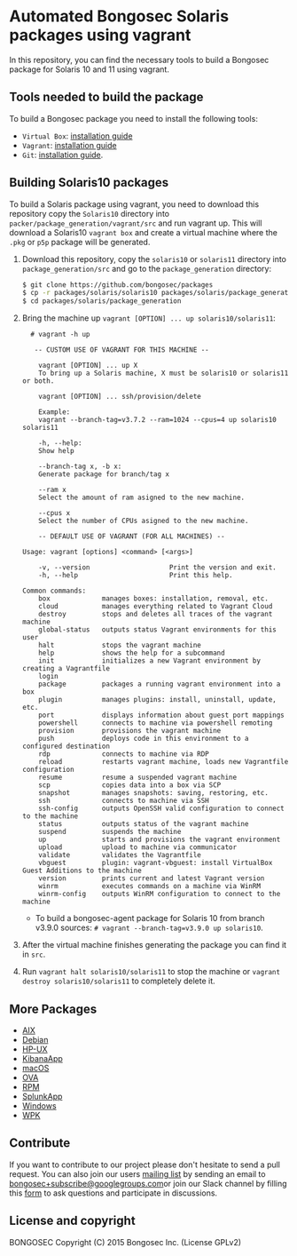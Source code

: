 Automated Bongosec Solaris packages using vagrant
==============================================

In this repository, you can find the necessary tools to build a Bongosec package for Solaris 10 and 11 using vagrant.

## Tools needed to build the package

To build a Bongosec package you need to install the following tools:
- `Virtual Box`: [installation guide](https://www.virtualbox.org/manual/UserManual.html#installation)
- `Vagrant`: [installation guide](https://www.vagrantup.com/docs/installation/)
- `Git`:  [installation guide](https://git-scm.com/book/en/v2/Getting-Started-Installing-Git).


## Building Solaris10 packages

To build a Solaris package using vagrant, you need to download this repository copy the `Solaris10` directory into `packer/package_generation/vagrant/src` and run vagrant up. This will download a Solaris10 `vagrant box` and create a virtual machine where the `.pkg` or `p5p` package will be generated.

1. Download this repository, copy the `solaris10` or `solaris11` directory into `package_generation/src` and go to the `package_generation` directory:
    ```bash
    $ git clone https://github.com/bongosec/packages
    $ cp -r packages/solaris/solaris10 packages/solaris/package_generation/src
    $ cd packages/solaris/package_generation
    ```

2. Bring the machine up `vagrant [OPTION] ... up solaris10/solaris11`:
    ```shellsession
      # vagrant -h up

       -- CUSTOM USE OF VAGRANT FOR THIS MACHINE --

        vagrant [OPTION] ... up X
        To bring up a Solaris machine, X must be solaris10 or solaris11 or both.

        vagrant [OPTION] ... ssh/provision/delete

        Example:
        vagrant --branch-tag=v3.7.2 --ram=1024 --cpus=4 up solaris10 solaris11

        -h, --help:
        Show help

        --branch-tag x, -b x:
        Generate package for branch/tag x

        --ram x
        Select the amount of ram asigned to the new machine.

        --cpus x
        Select the number of CPUs asigned to the new machine.

        -- DEFAULT USE OF VAGRANT (FOR ALL MACHINES) --

    Usage: vagrant [options] <command> [<args>]

        -v, --version                    Print the version and exit.
        -h, --help                       Print this help.

    Common commands:
        box             manages boxes: installation, removal, etc.
        cloud           manages everything related to Vagrant Cloud
        destroy         stops and deletes all traces of the vagrant machine
        global-status   outputs status Vagrant environments for this user
        halt            stops the vagrant machine
        help            shows the help for a subcommand
        init            initializes a new Vagrant environment by creating a Vagrantfile
        login
        package         packages a running vagrant environment into a box
        plugin          manages plugins: install, uninstall, update, etc.
        port            displays information about guest port mappings
        powershell      connects to machine via powershell remoting
        provision       provisions the vagrant machine
        push            deploys code in this environment to a configured destination
        rdp             connects to machine via RDP
        reload          restarts vagrant machine, loads new Vagrantfile configuration
        resume          resume a suspended vagrant machine
        scp             copies data into a box via SCP
        snapshot        manages snapshots: saving, restoring, etc.
        ssh             connects to machine via SSH
        ssh-config      outputs OpenSSH valid configuration to connect to the machine
        status          outputs status of the vagrant machine
        suspend         suspends the machine
        up              starts and provisions the vagrant environment
        upload          upload to machine via communicator
        validate        validates the Vagrantfile
        vbguest         plugin: vagrant-vbguest: install VirtualBox Guest Additions to the machine
        version         prints current and latest Vagrant version
        winrm           executes commands on a machine via WinRM
        winrm-config    outputs WinRM configuration to connect to the machine

    ```
    * To build a bongosec-agent package for Solaris 10 from branch v3.9.0 sources:
        `# vagrant --branch-tag=v3.9.0 up solaris10`.

3. After the virtual machine finishes generating the package you can find it in `src`.

4. Run `vagrant halt solaris10/solaris11` to stop the machine or `vagrant destroy solaris10/solaris11` to completely delete it.

## More Packages

- [AIX](/aix/README.md)
- [Debian](/debs/README.md)
- [HP-UX](/hp-ux/README.md)
- [KibanaApp](/bongosecapp/README.md)
- [macOS](/macos/README.md)
- [OVA](/ova/README.md)
- [RPM](/rpms/README.md)
- [SplunkApp](/splunkapp/README.md)
- [Windows](/windows/README.md)
- [WPK](/wpk/README.md)


## Contribute

If you want to contribute to our project please don't hesitate to send a pull request. You can also join our users [mailing list](https://groups.google.com/d/forum/bongosec) by sending an email to [bongosec+subscribe@googlegroups.com](mailto:bongosec+subscribe@googlegroups.com)or join our Slack channel by filling this [form](https://bongosec.com/community/join-us-on-slack/) to ask questions and participate in discussions.

## License and copyright

BONGOSEC
Copyright (C) 2015 Bongosec Inc.  (License GPLv2)
